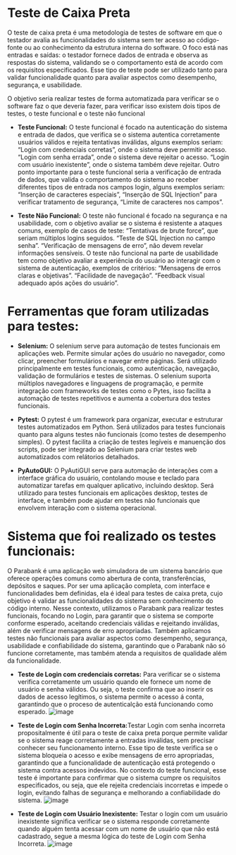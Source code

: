 # Teste de Caixa Preta

O teste de caixa preta é uma metodologia de testes de software em que o testador avalia as funcionalidades do sistema sem ter acesso ao código-fonte ou ao conhecimento da estrutura interna do software. O foco está nas entradas e saídas: o testador fornece dados de entrada e observa as respostas do sistema, validando se o comportamento está de acordo com os requisitos especificados. Esse tipo de teste pode ser utilizado tanto para validar funcionalidade quanto para avaliar aspectos como desempenho, segurança, e usabilidade. 

O objetivo seria realizar testes de forma automatizada para verificar se o software faz o que deveria fazer, para verificar isso existem dois tipos de testes, o teste funcional e o teste não funcional

- <strong>Teste Funcional:</strong> O teste funcional é focado na autenticação do sistema e entrada de dados, que verifica se o sistema autentica corretamente usuários válidos e rejeita tentativas inválidas, alguns exemplos seriam: “Login com credenciais corretas”, onde o sistema deve permitir acesso. “Login com senha errada”, onde o sistema deve rejeitar o acesso. “Login com usuário inexistente”, onde o sistema também deve rejeitar. Outro ponto importante para o teste funcional seria a verificação de entrada de dados, que valida o comportamento do sistema ao receber diferentes tipos de entrada nos campos login, alguns exemplos seriam: “Inserção de caracteres especiais”, “Inserção de SQL Injection” para verificar tratamento de segurança, “Limite de caracteres nos campos”.

- <strong>Teste Não Funcional:</strong> O teste não funcional é focado na segurança e na usabilidade, com o objetivo avaliar se o sistema é resistente a ataques comuns, exemplo de casos de teste: “Tentativas de brute force”, que seriam múltiplos logins seguidos. “Teste de SQL Injection no campo senha”. “Verificação de mensagens de erro”, não devem revelar informações sensíveis. O teste não funcional na parte de usabilidade tem como objetivo avaliar a experiência do usuário ao interagir com o sistema de autenticação, exemplos de critérios: “Mensagens de erros claras e objetivas”. “Facilidade de navegação”. “Feedback visual adequado após ações do usuário”. 

# Ferramentas que foram utilizadas para testes: 

- <strong>Selenium:</strong> O selenium serve para automação de testes funcionais em aplicações web. Permite simular ações do usuário no navegador, como clicar, preencher formulários e navegar entre páginas. Será utilizado principalmente em testes funcionais, como autenticação, navegação, validação de formulários e testes de sistemas. O selenium suporta múltiplos navegadores e linguagens de programação, e permite integração com frameworks de testes como o Pytes, isso facilita a automação de testes repetitivos e aumenta a cobertura dos testes funcionais. 

- <strong>Pytest:</strong> O pytest é um framework para organizar, executar e estruturar testes automatizados em Python. Será utilizados para testes funcionais quanto para alguns testes não funcionais (como testes de desempenho simples). O pytest facilita a criação de testes legíveis e manuenção dos scripts, pode ser integrado ao Selenium para criar testes web automatizados com relátorios detalhados. 

- <strong>PyAutoGUI:</strong> O PyAutiGUI serve para automação de interações com a interface gráfica do usuário, contolando mouse e teclado para automatizar tarefas em qualquer aplicativo, incluindo desktop. Será utilizado para testes funcionais em aplicações desktop, testes de interface, e também pode ajudar em testes não funcionais que envolvem interação com o sistema operacional.

# Sistema que foi realizado os testes funcionais: 

O Parabank é uma aplicação web simuladora de um sistema bancário que oferece operações comuns como abertura de conta, transferências, depósitos e saques. Por ser uma aplicação completa, com interface e funcionalidades bem definidas, ela é ideal para testes de caixa preta, cujo objetivo é validar as funcionalidades do sistema sem conhecimento do código interno.
Nesse contexto, utilizamos o Parabank para realizar testes funcionais, focando no Login, para garantir que o sistema se comporte conforme esperado, aceitando credenciais válidas e rejeitando inválidas, além de verificar mensagens de erro apropriadas. Também aplicamos testes não funcionais para avaliar aspectos como desempenho, segurança, usabilidade e confiabilidade do sistema, garantindo que o Parabank não só funcione corretamente, mas também atenda a requisitos de qualidade além da funcionalidade.

- <strong>Teste de Login com credenciais corretas:</strong> Para verificar se o sistema verifica corretamente um usuário quando ele fornece um nome de usuário e senha válidos. Ou seja, o teste confirma que ao inserir os dados de acesso legítimos, o sistema permite o acesso á conta, garantindo que o proceso de autenticalção está funcionando como esperado. 
![image](https://github.com/user-attachments/assets/c0c9932c-70e3-45c9-81dd-2d9354430b44)

- <strong>Teste de Login com Senha Incorreta:</strong>Testar Login com senha incorreta propositalmente é útil para o teste de caixa preta porque permite validar se o sistema reage corretamente a entradas inválidas, sem precisar conhecer seu funcionamento interno. Esse tipo de teste verifica se o sistema bloqueia o acesso e exibe mensagens de erro apropriadas, garantindo que a funcionalidade de autenticação está protegendo o sistema contra acessos indevidos. No contexto do teste funcional, esse teste é importante para confirmar que o sistema cumpre os requisitos especificados, ou seja, que ele rejeita credenciais incorretas e impede o login, evitando falhas de segurança e melhorando a confiabilidade do sistema.
![image](https://github.com/user-attachments/assets/8dc69c3f-c557-40b1-bc4a-6bc2314b6c90)

- <strong>Teste de Login com Usuário Inexistente:</strong> Testar o login com um usuário inexistente significa verificar se o sistema responde corretamente quando alguém tenta acessar com um nome de usuário que não está cadastrado, segue a mesma lógica do teste de Login com Senha Incorreta.
![image](https://github.com/user-attachments/assets/3946e6b9-7d23-462b-99c7-3ecfe9e031c3)

